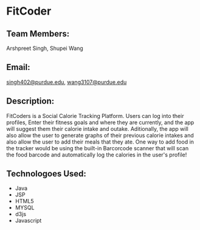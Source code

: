 # FitCoder
## Team Members: 
Arshpreet Singh, Shupei Wang

## Email: 
singh402@purdue.edu, wang3107@purdue.edu

## Description:
FitCoders is a Social Calorie Tracking Platform. Users can log into their profiles, Enter their fitness goals and where they are currently, and the app will suggest them their calorie intake and outake. Aditionally, the app will also allow the user to generate graphs of their previous calorie intakes and also allow the user to add their meals that they ate. One way to add food in the tracker would be using the built-in Barcorcode scanner that will scan the food barcode and automatically log the calories in the user's profile!

## Technologoes Used: 
- Java
- JSP
- HTML5
- MYSQL
- d3js
- Javascript
